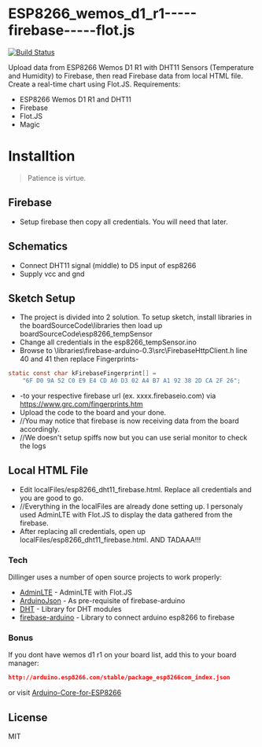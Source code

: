 # ESP8266_wemos_d1_r1-----firebase-----flot.js

[![Build Status](https://travis-ci.org/joemccann/dillinger.svg?branch=master)](https://github.com/mlesterdampios/wemos_d1_r1-firebase)

Upload data from ESP8266 Wemos D1 R1 with DHT11 Sensors (Temperature and Humidity) to Firebase, then read Firebase data from local HTML file. Create a real-time chart using Flot.JS.
Requirements:

  - ESP8266 Wemos D1 R1 and DHT11
  - Firebase
  - Flot.JS
  - Magic
  
# Installtion
> Patience is virtue.

## Firebase

  - Setup firebase then copy all credentials. You will need that later. 

## Schematics

  - Connect DHT11 signal (middle) to D5 input of esp8266
  - Supply vcc and gnd
  
## Sketch Setup

  - The project is divided into 2 solution. To setup sketch, install libraries in the boardSourceCode\libraries then load up boardSourceCode\esp8266_tempSensor
  - Change all credentials in the esp8266_tempSensor.ino
  - Browse to \libraries\firebase-arduino-0.3\src\FirebaseHttpClient.h line 40 and 41 then replace Fingerprints-
  ```c
  static const char kFirebaseFingerprint[] =
      "6F D0 9A 52 C0 E9 E4 CD A0 D3 02 A4 B7 A1 92 38 2D CA 2F 26";
  ```
  - -to your respective firebase url (ex. xxxx.firebaseio.com) via https://www.grc.com/fingerprints.htm
  - Upload the code to the board and your done.
  - //You may notice that firebase is now receiving data from the board accordingly.
  - //We doesn't setup spiffs now but you can use serial monitor to check the logs

## Local HTML File

  - Edit localFiles/esp8266_dht11_firebase.html. Replace all credentials and you are good to go.
  - //Everything in the localFiles are already done setting up. I personaly used AdminLTE with Flot.JS to display the data gathered from the firebase.
  - After replacing all credentials, open up localFiles/esp8266_dht11_firebase.html. AND TADAAA!!!


### Tech

Dillinger uses a number of open source projects to work properly:

* [AdminLTE] - AdminLTE with Flot.JS
* [ArduinoJson] - As pre-requisite of firebase-arduino
* [DHT] - Library for DHT modules
* [firebase-arduino] - Library to connect arduino esp8266 to firebase

### Bonus

If you dont have wemos d1 r1 on your board list, add this to your board manager:
  ```json
  http://arduino.esp8266.com/stable/package_esp8266com_index.json
  ```
or visit [Arduino-Core-for-ESP8266]

License
----
MIT


   [AdminLTE]: <https://github.com/almasaeed2010/AdminLTE>
   [ArduinoJson]: <https://github.com/bblanchon/ArduinoJson>
   [DHT]: <https://playground.arduino.cc/Main/DHTLib>
   [firebase-arduino]: <https://github.com/FirebaseExtended/firebase-arduino>
   [Arduino-Core-for-ESP8266]: <https://github.com/esp8266/Arduino>
